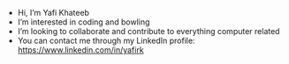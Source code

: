 - Hi, I’m Yafi Khateeb
- I’m interested in coding and bowling
- I’m looking to collaborate and contribute to everything computer related
- You can contact me through my LinkedIn profile: https://www.linkedin.com/in/yafirk

<!---
Croolsce/Croolsce is a ✨ special ✨ repository because its `README.md` (this file) appears on your GitHub profile.
You can click the Preview link to take a look at your changes.
--->
